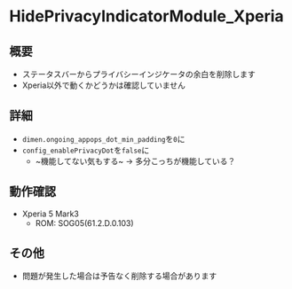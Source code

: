 # HidePrivacyIndicatorModule_Xperia

## 概要
- ステータスバーからプライバシーインジケータの余白を削除します
- Xperia以外で動くかどうかは確認していません

## 詳細
- `dimen.ongoing_appops_dot_min_padding`を`0`に
- `config_enablePrivacyDot`を`false`に
  - ~機能してない気もする~ → 多分こっちが機能している？

## 動作確認
- Xperia 5 Mark3
  - ROM: SOG05(61.2.D.0.103)

## その他
- 問題が発生した場合は予告なく削除する場合があります
